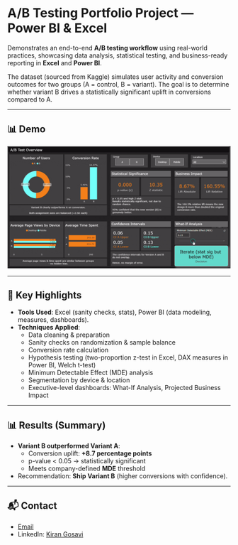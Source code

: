 # A/B Testing Portfolio Project — Power BI & Excel

Demonstrates an end-to-end **A/B testing workflow** using real-world practices, showcasing data analysis, statistical testing, and business-ready reporting in **Excel** and **Power BI**.

The dataset (sourced from Kaggle) simulates user activity and conversion outcomes for two groups (A = control, B = variant). The goal is to determine whether variant B drives a statistically significant uplift in conversions compared to A.

---

## 📊 Demo 
![Alt text for your GIF](interactive_dashboard.gif)

---

## 🔑 Key Highlights
- **Tools Used**: Excel (sanity checks, stats), Power BI (data modeling, measures, dashboards).
- **Techniques Applied**:
  - Data cleaning & preparation
  - Sanity checks on randomization & sample balance
  - Conversion rate calculation
  - Hypothesis testing (two-proportion z-test in Excel, DAX measures in Power BI, Welch t-test)
  - Minimum Detectable Effect (MDE) analysis
  - Segmentation by device & location
  - Executive-level dashboards: What-If Analysis, Projected Business Impact

---

## 📊 Results (Summary)
- **Variant B outperformed Variant A**:
  - Conversion uplift: **+8.7 percentage points**
  - p-value < 0.05 → statistically significant
  - Meets company-defined **MDE** threshold
- Recommendation: **Ship Variant B** (higher conversions with confidence).

---
## 📬 Contact  
- [Email](26kirangosavi@gmail.com)
- LinkedIn: [Kiran Gosavi](https://www.linkedin.com/in/kirangosavi/)



